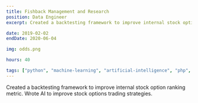```yaml
---
title: Fishback Management and Research
position: Data Engineer
excerpt: Created a backtesting framework to improve internal stock option ranking metrics. Wrote AI to improve stock options trading strategies. 

date: 2019-02-02
endDate: 2020-06-04

img: odds.png

hours: 40

tags: ["python", "machine-learning", "artificial-intelligence", "php", "mysql", "javascript", "laravel", "vue", "percona-db", "full-stack", "hanweck-data"]
---
```

Created a backtesting framework to improve internal stock option ranking metric. Wrote AI to improve stock options trading strategies. 